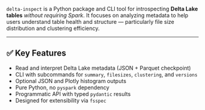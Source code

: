 `delta-inspect` is a Python package and CLI tool for introspecting **Delta Lake tables** *without requiring Spark*. It focuses on analyzing metadata to help users understand table health and structure — particularly file size distribution and clustering efficiency.

---

## ✅ Key Features

* Read and interpret Delta Lake metadata (JSON + Parquet checkpoint)
* CLI with subcommands for `summary`, `filesizes`, `clustering`, and `versions`
* Optional JSON and Plotly histogram outputs
* Pure Python, no `pyspark` dependency
* Programmatic API with typed `pydantic` results
* Designed for extensibility via `fsspec`
